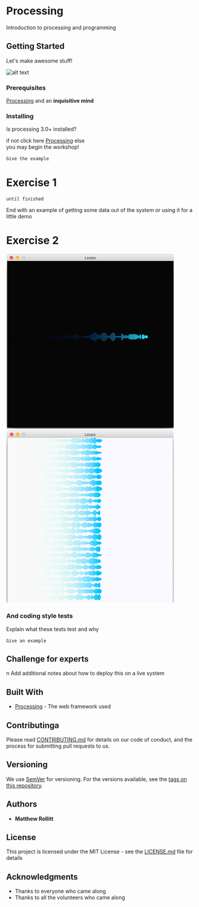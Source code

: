 # Processing

Introduction to processing and programming

## Getting Started

Let's make awesome stuff! 

![alt text](https://www.raspberrypi.org/app/uploads/2017/04/002_presSeries.jpg)

### Prerequisites

[Processing](https://processing.org/) and an **inquisitive mind**


### Installing

Is processing 3.0+ installed? 

if not click here 
	[Processing](https://processing.org/download) 
else 	
	you may begin the workshop! 

```
Give the example
```

# Exercise 1 

```
until finished
```

End with an example of getting some data out of the system or using it for a little demo

# Exercise 2

![alt text](/Exercises/Images/exercise2.png)![alt text](/Exercises/Images/exercise2goal.png)

### And coding style tests

Explain what these tests test and why

```
Give an example
```

## Challenge for experts 
n
Add additional notes about how to deploy this on a live system

## Built With

* [Processing](https://processing.org/) - The web framework used

## Contributinga

Please read [CONTRIBUTING.md](https://gist.github.com/PurpleBooth/b24679402957c63ec426) for details on our code of conduct, and the process for submitting pull requests to us.

## Versioning

We use [SemVer](http://semver.org/) for versioning. For the versions available, see the [tags on this repository](https://github.com/your/project/tags). 

## Authors

* **Matthew Rollitt**

## License

This project is licensed under the MIT License - see the [LICENSE.md](LICENSE.md) file for details

## Acknowledgments

* Thanks to everyone who came along
* Thanks to all the volunteers who came along
